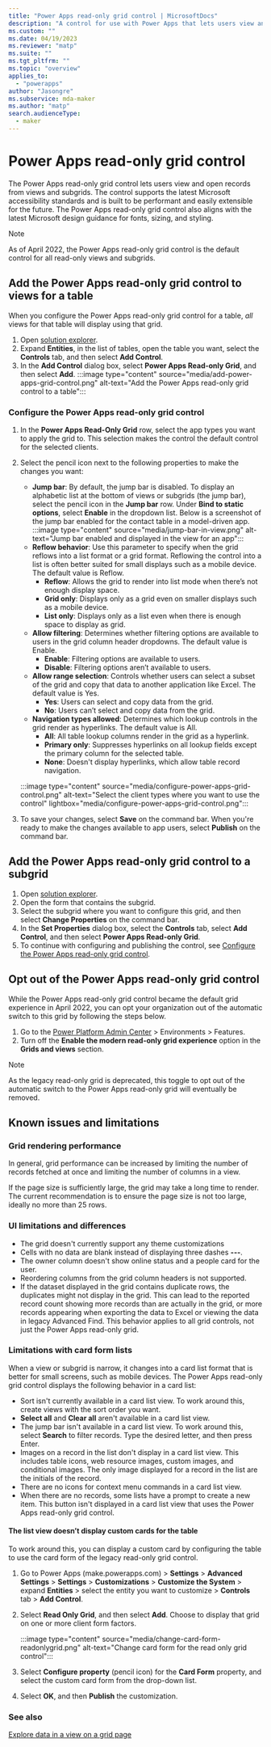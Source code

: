 ```yaml
---
title: "Power Apps read-only grid control | MicrosoftDocs"
description: "A control for use with Power Apps that lets users view and open records from a view or subgrid"
ms.custom: ""
ms.date: 04/19/2023
ms.reviewer: "matp"
ms.suite: ""
ms.tgt_pltfrm: ""
ms.topic: "overview"
applies_to: 
  - "powerapps"
author: "Jasongre"
ms.subservice: mda-maker
ms.author: "matp"
search.audienceType: 
  - maker
---
```

# Power Apps read-only grid control

The Power Apps read-only grid control lets users view and open records from views and subgrids. The control supports the latest Microsoft accessibility standards and is built to be performant and easily extensible for the future. The Power Apps read-only grid control also aligns with the latest Microsoft design guidance for fonts, sizing, and styling.

> [!NOTE] 
> As of April 2022, the Power Apps read-only grid control is the default control for all read-only views and subgrids.

## Add the Power Apps read-only grid control to views for a table

When you configure the Power Apps read-only grid control for a table, *all* views for that table will display using that grid.

1. Open [solution explorer](advanced-navigation.md#solution-explorer).
1. Expand **Entities**, in the list of tables, open the table you want, select the **Controls** tab, and then select **Add Control**.
1. In the **Add Control** dialog box, select **Power Apps Read-only Grid**, and then select **Add**.
   :::image type="content" source="media/add-power-apps-grid-control.png" alt-text="Add the Power Apps read-only grid control to a table":::

### Configure the Power Apps read-only grid control

1. In the **Power Apps Read-Only Grid** row, select the app types you want to apply the grid to. This selection makes the control the default control for the selected clients.
1. Select the pencil icon next to the following properties to make the changes you want:
   - **Jump bar**: By default, the jump bar is disabled. To display an alphabetic list at the bottom of views or subgrids (the jump bar), select the pencil icon in the **Jump bar** row. Under **Bind to static options**, select **Enable** in the dropdown list. Below is a screenshot of the jump bar enabled for the contact table in a model-driven app.
   :::image type="content" source="media/jump-bar-in-view.png" alt-text="Jump bar enabled and displayed in the view for an app":::
   - **Reflow behavior**: Use this parameter to specify when the grid reflows into a list format or a grid format. Reflowing the control into a list is often better suited for small displays such as a mobile device. The default value is Reflow.
     - **Reflow**: Allows the grid to render into list mode when there’s not enough display space.
     - **Grid only**: Displays only as a grid even on smaller displays such as a  mobile device.
     - **List only**: Displays only as a list even when there is enough space to display as grid.
   - **Allow filtering**: Determines whether filtering options are available to users in the grid column header dropdowns. The default value is Enable.
     - **Enable**: Filtering options are available to users.
     - **Disable**: Filtering options aren’t available to users.
   - **Allow range selection**: Controls whether users can select a subset of the grid and copy that data to another application like Excel. The default value is Yes.
     - **Yes**: Users can select and copy data from the grid.
     - **No**: Users can’t select and copy data from the grid.
   - **Navigation types allowed**: Determines which lookup controls in the grid render as hyperlinks. The default value is All.
     - **All**: All table lookup columns render in the grid as a hyperlink.
     - **Primary only**: Suppresses hyperlinks on all lookup fields except the primary column for the selected table.
     - **None**: Doesn't display hyperlinks, which allow table record navigation.

   :::image type="content" source="media/configure-power-apps-grid-control.png" alt-text="Select the client types where you want to use the control" lightbox="media/configure-power-apps-grid-control.png":::
1. To save your changes, select **Save** on the command bar. When you're ready to make the changes available to app users, select **Publish** on the command bar.

## Add the Power Apps read-only grid control to a subgrid

1. Open [solution explorer](advanced-navigation.md#solution-explorer).
1. Open the form that contains the subgrid.
1. Select the subgrid where you want to configure this grid, and then select **Change Properties** on the command bar.
1. In the **Set Properties** dialog box, select the **Controls** tab, select **Add Control**, and then select **Power Apps Read-only Grid**. 
1. To continue with configuring and publishing the control, see [Configure the Power Apps read-only grid control](#configure-the-power-apps-read-only-grid-control).

## Opt out of the Power Apps read-only grid control

While the Power Apps read-only grid control became the default grid experience in April 2022, you can opt your organization out of the automatic switch to this grid by following the steps below. 

1. Go to the [Power Platform Admin Center](https://admin.powerplatform.com/) > Environments > Features.
2. Turn off the **Enable the modern read-only grid experience** option in the **Grids and views** section.

> [!NOTE]
> As the legacy read-only grid is deprecated, this toggle to opt out of the automatic switch to the Power Apps read-only grid will eventually be removed.  

## Known issues and limitations

### Grid rendering performance

In general, grid performance can be increased by limiting the number of records fetched at once and limiting the number of columns in a view.

If the page size is sufficiently large, the grid may take a long time to render. The current recommendation is to ensure the page size is not too large, ideally no more than 25 rows.

### UI limitations and differences

- The grid doesn't currently support any theme customizations
- Cells with no data are blank instead of displaying three dashes **---**.
- The owner column doesn't show online status and a people card for the user.
- Reordering columns from the grid column headers is not supported. 
- If the dataset displayed in the grid contains duplicate rows, the duplicates might not display in the grid. This can lead to the reported record count showing more records than are actually in the grid, or more records appearing when exporting the data to Excel or viewing the data in legacy Advanced Find. This behavior applies to all grid controls, not just the Power Apps read-only grid.

### Limitations with card form lists

When a view or subgrid is narrow, it changes into a card list format that is better for small screens, such as mobile devices. The Power Apps read-only grid control displays the following behavior in a card list:

- Sort isn't currently available in a card list view. To work around this, create views with the sort order you want.
- **Select all** and **Clear all** aren't available in a card list view.
- The jump bar isn't available in a card list view. To work around this, select **Search** to filter records. Type the desired letter, and then press Enter.
- Images on a record in the list don't display in a card list view. This includes table icons, web resource images, custom images, and conditional images. The only image displayed for a record in the list are the initials of the record.
- There are no icons for context menu commands in a card list view.
- When there are no records, some lists have a prompt to create a new item. This button isn't displayed in a card list view that uses the Power Apps read-only grid control.

#### The list view doesn’t display custom cards for the table

To work around this, you can display a custom card by configuring the table to use the card form of the legacy read-only grid control.
1. Go to Power Apps (make.powerapps.com) > **Settings** > **Advanced Settings** > **Settings** > **Customizations** > **Customize the System** > expand **Entities** > select the entity you want to customize > **Controls** tab > **Add Control**.
1. Select **Read Only Grid**, and then select **Add**. Choose to display that grid on one or more client form factors.

   :::image type="content" source="media/change-card-form-readonlygrid.png" alt-text="Change card form for the read only grid control":::

1. Select **Configure property** (pencil icon) for the **Card Form** property, and select the custom card form from the drop-down list.
1. Select **OK**, and then **Publish** the customization.

### See also

[Explore data in a view on a grid page](../../user/grid-filters.md)
